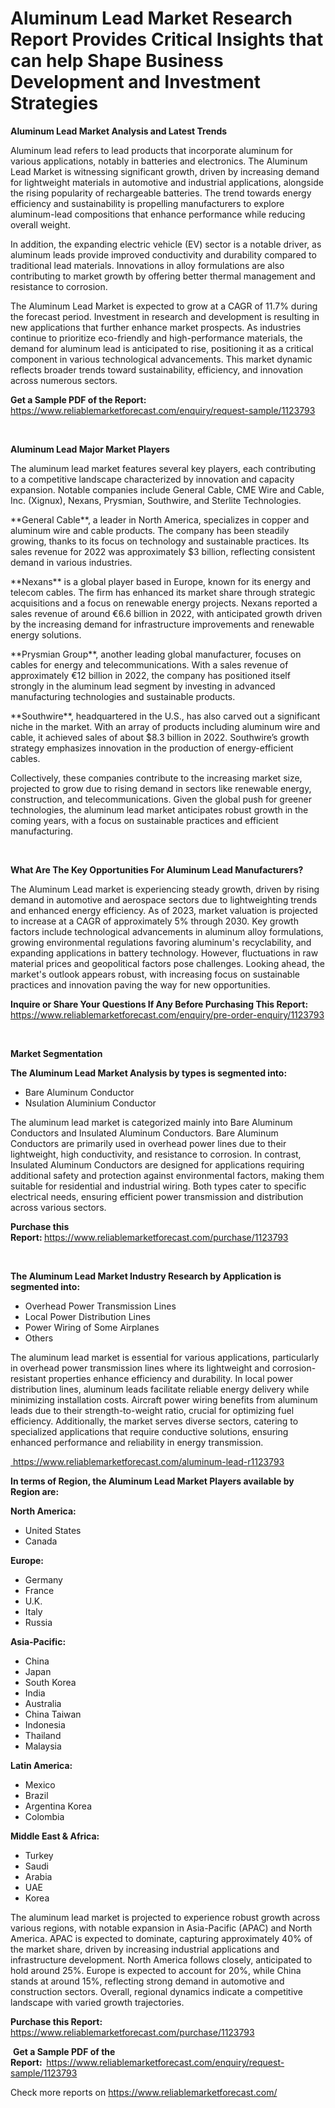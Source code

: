 <p><h1>Aluminum Lead Market Research Report Provides Critical Insights that can help Shape Business Development and Investment Strategies</h1></p><p><strong>Aluminum Lead Market Analysis and Latest Trends</strong></p>
<p><p>Aluminum lead refers to lead products that incorporate aluminum for various applications, notably in batteries and electronics. The Aluminum Lead Market is witnessing significant growth, driven by increasing demand for lightweight materials in automotive and industrial applications, alongside the rising popularity of rechargeable batteries. The trend towards energy efficiency and sustainability is propelling manufacturers to explore aluminum-lead compositions that enhance performance while reducing overall weight.</p><p>In addition, the expanding electric vehicle (EV) sector is a notable driver, as aluminum leads provide improved conductivity and durability compared to traditional lead materials. Innovations in alloy formulations are also contributing to market growth by offering better thermal management and resistance to corrosion.</p><p>The Aluminum Lead Market is expected to grow at a CAGR of 11.7% during the forecast period. Investment in research and development is resulting in new applications that further enhance market prospects. As industries continue to prioritize eco-friendly and high-performance materials, the demand for aluminum lead is anticipated to rise, positioning it as a critical component in various technological advancements. This market dynamic reflects broader trends toward sustainability, efficiency, and innovation across numerous sectors.</p></p>
<p><strong>Get a Sample PDF of the Report:&nbsp;</strong> <a href="https://www.reliablemarketforecast.com/enquiry/request-sample/1123793?utm_campaign=3200&utm_medium=2&utm_source=Github&utm_content=ia&utm_term=01042025&utm_id=aluminum-lead">https://www.reliablemarketforecast.com/enquiry/request-sample/1123793</a></p>
<p>&nbsp;</p>
<p><strong>Aluminum Lead Major Market Players</strong></p>
<p><p>The aluminum lead market features several key players, each contributing to a competitive landscape characterized by innovation and capacity expansion. Notable companies include General Cable, CME Wire and Cable, Inc. (Xignux), Nexans, Prysmian, Southwire, and Sterlite Technologies.</p><p>**General Cable**, a leader in North America, specializes in copper and aluminum wire and cable products. The company has been steadily growing, thanks to its focus on technology and sustainable practices. Its sales revenue for 2022 was approximately $3 billion, reflecting consistent demand in various industries.</p><p>**Nexans** is a global player based in Europe, known for its energy and telecom cables. The firm has enhanced its market share through strategic acquisitions and a focus on renewable energy projects. Nexans reported a sales revenue of around €6.6 billion in 2022, with anticipated growth driven by the increasing demand for infrastructure improvements and renewable energy solutions.</p><p>**Prysmian Group**, another leading global manufacturer, focuses on cables for energy and telecommunications. With a sales revenue of approximately €12 billion in 2022, the company has positioned itself strongly in the aluminum lead segment by investing in advanced manufacturing technologies and sustainable products.</p><p>**Southwire**, headquartered in the U.S., has also carved out a significant niche in the market. With an array of products including aluminum wire and cable, it achieved sales of about $8.3 billion in 2022. Southwire’s growth strategy emphasizes innovation in the production of energy-efficient cables.</p><p>Collectively, these companies contribute to the increasing market size, projected to grow due to rising demand in sectors like renewable energy, construction, and telecommunications. Given the global push for greener technologies, the aluminum lead market anticipates robust growth in the coming years, with a focus on sustainable practices and efficient manufacturing.</p></p>
<p>&nbsp;</p>
<p><strong>What Are The Key Opportunities For Aluminum Lead Manufacturers?</strong></p>
<p><p>The Aluminum Lead market is experiencing steady growth, driven by rising demand in automotive and aerospace sectors due to lightweighting trends and enhanced energy efficiency. As of 2023, market valuation is projected to increase at a CAGR of approximately 5% through 2030. Key growth factors include technological advancements in aluminum alloy formulations, growing environmental regulations favoring aluminum's recyclability, and expanding applications in battery technology. However, fluctuations in raw material prices and geopolitical factors pose challenges. Looking ahead, the market's outlook appears robust, with increasing focus on sustainable practices and innovation paving the way for new opportunities.</p></p>
<p><strong>Inquire or Share Your Questions If Any Before Purchasing This Report:</strong> <a href="https://www.reliablemarketforecast.com/enquiry/pre-order-enquiry/1123793?utm_campaign=3200&utm_medium=2&utm_source=Github&utm_content=ia&utm_term=01042025&utm_id=aluminum-lead">https://www.reliablemarketforecast.com/enquiry/pre-order-enquiry/1123793</a></p>
<p>&nbsp;</p>
<p><strong>Market Segmentation</strong></p>
<p><strong>The Aluminum Lead Market Analysis by types is segmented into:</strong></p>
<p><ul><li>Bare Aluminum Conductor</li><li>Nsulation Aluminium Conductor</li></ul></p>
<p><p>The aluminum lead market is categorized mainly into Bare Aluminum Conductors and Insulated Aluminum Conductors. Bare Aluminum Conductors are primarily used in overhead power lines due to their lightweight, high conductivity, and resistance to corrosion. In contrast, Insulated Aluminum Conductors are designed for applications requiring additional safety and protection against environmental factors, making them suitable for residential and industrial wiring. Both types cater to specific electrical needs, ensuring efficient power transmission and distribution across various sectors.</p></p>
<p><strong>Purchase this Report:&nbsp;</strong><a href="https://www.reliablemarketforecast.com/purchase/1123793?utm_campaign=3200&utm_medium=2&utm_source=Github&utm_content=ia&utm_term=01042025&utm_id=aluminum-lead">https://www.reliablemarketforecast.com/purchase/1123793</a></p>
<p>&nbsp;</p>
<p><strong>The Aluminum Lead Market Industry Research by Application is segmented into:</strong></p>
<p><ul><li>Overhead Power Transmission Lines</li><li>Local Power Distribution Lines</li><li>Power Wiring of Some Airplanes</li><li>Others</li></ul></p>
<p><p>The aluminum lead market is essential for various applications, particularly in overhead power transmission lines where its lightweight and corrosion-resistant properties enhance efficiency and durability. In local power distribution lines, aluminum leads facilitate reliable energy delivery while minimizing installation costs. Aircraft power wiring benefits from aluminum leads due to their strength-to-weight ratio, crucial for optimizing fuel efficiency. Additionally, the market serves diverse sectors, catering to specialized applications that require conductive solutions, ensuring enhanced performance and reliability in energy transmission.</p></p>
<p><a href="https://www.reliablemarketforecast.com/aluminum-lead-r1123793?utm_campaign=3200&utm_medium=2&utm_source=Github&utm_content=ia&utm_term=01042025&utm_id=aluminum-lead">&nbsp;https://www.reliablemarketforecast.com/aluminum-lead-r1123793</a></p>
<p><strong>In terms of Region, the Aluminum Lead Market Players available by Region are:</strong></p>
<p>
    <p> <strong> North America: </strong>
        <ul>
            <li>United States</li>
            <li>Canada</li>
        </ul>
        </p> 
    <p> <strong> Europe: </strong>
        <ul>
            <li>Germany</li>
            <li>France</li>
            <li>U.K.</li>
            <li>Italy</li>
            <li>Russia</li>
        </ul>
        </p> 
    <p> <strong> Asia-Pacific: </strong>
        <ul>
            <li>China</li>
            <li>Japan</li>
            <li>South Korea</li>
            <li>India</li>
            <li>Australia</li>
            <li>China Taiwan</li>
            <li>Indonesia</li>
            <li>Thailand</li>
            <li>Malaysia</li>
        </ul>
        </p> 
    <p> <strong> Latin America: </strong>
        <ul>
            <li>Mexico</li>
            <li>Brazil</li>
            <li>Argentina Korea</li>
            <li>Colombia</li>
        </ul>
        </p> 
    <p> <strong> Middle East & Africa: </strong>
        <ul>
            <li>Turkey</li>
            <li>Saudi</li>
            <li>Arabia</li>
            <li>UAE</li>
            <li>Korea</li>
        </ul>
    </p>
    </p>
<p><p>The aluminum lead market is projected to experience robust growth across various regions, with notable expansion in Asia-Pacific (APAC) and North America. APAC is expected to dominate, capturing approximately 40% of the market share, driven by increasing industrial applications and infrastructure development. North America follows closely, anticipated to hold around 25%. Europe is expected to account for 20%, while China stands at around 15%, reflecting strong demand in automotive and construction sectors. Overall, regional dynamics indicate a competitive landscape with varied growth trajectories.</p></p>
<p><strong>Purchase this Report: </strong><a href="https://www.reliablemarketforecast.com/purchase/1123793?utm_campaign=3200&utm_medium=2&utm_source=Github&utm_content=ia&utm_term=01042025&utm_id=aluminum-lead">https://www.reliablemarketforecast.com/purchase/1123793</a></p>
<p>&nbsp;<strong>Get a Sample PDF of the Report:&nbsp;&nbsp;</strong><a href="https://www.reliablemarketforecast.com/enquiry/request-sample/1123793?utm_campaign=3200&utm_medium=2&utm_source=Github&utm_content=ia&utm_term=01042025&utm_id=aluminum-lead">https://www.reliablemarketforecast.com/enquiry/request-sample/1123793</a></p>
<p><strong></strong></p>
<p>Check more reports on <a href="https://www.reliablemarketforecast.com/?utm_campaign=3200&utm_medium=2&utm_source=Github&utm_content=ia&utm_term=01042025&utm_id=aluminum-lead">https://www.reliablemarketforecast.com/</a></p>